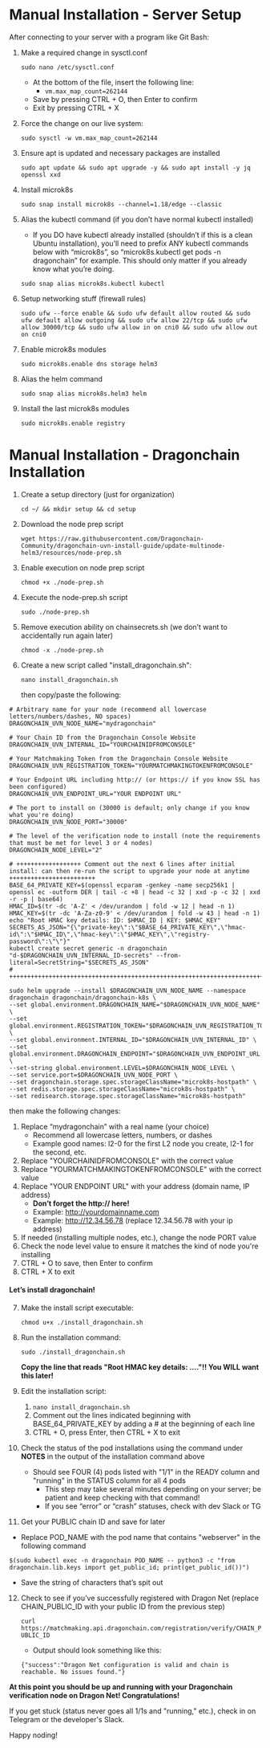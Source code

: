 # Manual Installation - Server Setup

After connecting to your server with a program like Git Bash:

1. Make a required change in sysctl.conf

	```sudo nano /etc/sysctl.conf```

	- At the bottom of the file, insert the following line:
		- ```vm.max_map_count=262144```
	- Save by pressing CTRL + O, then Enter to confirm
	- Exit by pressing CTRL + X

2. Force the change on our live system:

    ```sudo sysctl -w vm.max_map_count=262144```

3. Ensure apt is updated and necessary packages are installed

    ```sudo apt update && sudo apt upgrade -y && sudo apt install -y jq openssl xxd```

4. Install microk8s

    ```sudo snap install microk8s --channel=1.18/edge --classic```

5. Alias the kubectl command (if you don’t have normal kubectl installed)
    - If you DO have kubectl already installed (shouldn’t if this is a clean Ubuntu installation), you’ll need to prefix ANY kubectl commands below with “microk8s”, so “microk8s.kubectl get pods -n dragonchain” for example. This should only matter if you already know what you’re doing.

    ```sudo snap alias microk8s.kubectl kubectl```

6. Setup networking stuff (firewall rules)

    ```sudo ufw --force enable && sudo ufw default allow routed && sudo ufw default allow outgoing && sudo ufw allow 22/tcp && sudo ufw allow 30000/tcp && sudo ufw allow in on cni0 && sudo ufw allow out on cni0```

7. Enable microk8s modules

    ```sudo microk8s.enable dns storage helm3```

8. Alias the helm command 

    ```sudo snap alias microk8s.helm3 helm```

9. Install the last microk8s modules

    ```sudo microk8s.enable registry```


# Manual Installation - Dragonchain Installation

1. Create a setup directory (just for organization)

    ```cd ~/ && mkdir setup && cd setup```

2. Download the node prep script

    ```wget https://raw.githubusercontent.com/Dragonchain-Community/dragonchain-uvn-install-guide/update-multinode-helm3/resources/node-prep.sh```

3. Enable execution on node prep script

    ```chmod +x ./node-prep.sh```

4. Execute the node-prep.sh script

    ```sudo ./node-prep.sh```

5. Remove execution ability on chainsecrets.sh (we don’t want to accidentally run again later)

    ```chmod -x ./node-prep.sh```

6. Create a new script called "install_dragonchain.sh":
   
   ```nano install_dragonchain.sh```

   then copy/paste the following:

```
# Arbitrary name for your node (recommend all lowercase letters/numbers/dashes, NO spaces)
DRAGONCHAIN_UVN_NODE_NAME="mydragonchain"

# Your Chain ID from the Dragonchain Console Website
DRAGONCHAIN_UVN_INTERNAL_ID="YOURCHAINIDFROMCONSOLE"

# Your Matchmaking Token from the Dragonchain Console Website
DRAGONCHAIN_UVN_REGISTRATION_TOKEN="YOURMATCHMAKINGTOKENFROMCONSOLE"

# Your Endpoint URL including http:// (or https:// if you know SSL has been configured)
DRAGONCHAIN_UVN_ENDPOINT_URL="YOUR ENDPOINT URL"

# The port to install on (30000 is default; only change if you know what you're doing)
DRAGONCHAIN_UVN_NODE_PORT="30000"

# The level of the verification node to install (note the requirements that must be met for level 3 or 4 nodes)
DRAGONCHAIN_NODE_LEVEL="2"

# ++++++++++++++++++ Comment out the next 6 lines after initial install: can then re-run the script to upgrade your node at anytime ++++++++++++++++++++++++
BASE_64_PRIVATE_KEY=$(openssl ecparam -genkey -name secp256k1 | openssl ec -outform DER | tail -c +8 | head -c 32 | xxd -p -c 32 | xxd -r -p | base64)
HMAC_ID=$(tr -dc 'A-Z' < /dev/urandom | fold -w 12 | head -n 1)
HMAC_KEY=$(tr -dc 'A-Za-z0-9' < /dev/urandom | fold -w 43 | head -n 1)
echo "Root HMAC key details: ID: $HMAC_ID | KEY: $HMAC_KEY"
SECRETS_AS_JSON="{\"private-key\":\"$BASE_64_PRIVATE_KEY\",\"hmac-id\":\"$HMAC_ID\",\"hmac-key\":\"$HMAC_KEY\",\"registry-password\":\"\"}"
kubectl create secret generic -n dragonchain "d-$DRAGONCHAIN_UVN_INTERNAL_ID-secrets" --from-literal=SecretString="$SECRETS_AS_JSON"
# ++++++++++++++++++++++++++++++++++++++++++++++++++++++++++++++++++++++++++++++++++++++++++++++++++++++++++++++++++++++++++++++++++++++++++++++++++++++++++

sudo helm upgrade --install $DRAGONCHAIN_UVN_NODE_NAME --namespace dragonchain dragonchain/dragonchain-k8s \
--set global.environment.DRAGONCHAIN_NAME="$DRAGONCHAIN_UVN_NODE_NAME" \
--set global.environment.REGISTRATION_TOKEN="$DRAGONCHAIN_UVN_REGISTRATION_TOKEN" \
--set global.environment.INTERNAL_ID="$DRAGONCHAIN_UVN_INTERNAL_ID" \
--set global.environment.DRAGONCHAIN_ENDPOINT="$DRAGONCHAIN_UVN_ENDPOINT_URL:$DRAGONCHAIN_UVN_NODE_PORT" \
--set-string global.environment.LEVEL=$DRAGONCHAIN_NODE_LEVEL \
--set service.port=$DRAGONCHAIN_UVN_NODE_PORT \
--set dragonchain.storage.spec.storageClassName="microk8s-hostpath" \
--set redis.storage.spec.storageClassName="microk8s-hostpath" \
--set redisearch.storage.spec.storageClassName="microk8s-hostpath"
```

then make the following changes:

   1. Replace “mydragonchain” with a real name (your choice)
       - Recommend all lowercase letters, numbers, or dashes
       - Example good names: l2-0 for the first L2 node you create, l2-1 for the second, etc.
   2. Replace "YOURCHAINIDFROMCONSOLE" with the correct value
   3. Replace "YOURMATCHMAKINGTOKENFROMCONSOLE" with the correct value
   4. Replace "YOUR ENDPOINT URL" with your address (domain name, IP address)
       - **Don’t forget the http:// here!**
       - Example: http://yourdomainname.com
       - Example: http://12.34.56.78 (replace 12.34.56.78 with your ip address)
   5. If needed (installing multiple nodes, etc.), change the node PORT value
   6. Check the node level value to ensure it matches the kind of node you're installing
   7. CTRL + O to save, then Enter to confirm
   8. CTRL + X to exit

#### Let’s install dragonchain!

7. Make the install script executable:

   ```chmod u+x ./install_dragonchain.sh```

8. Run the installation command:    

    ```sudo ./install_dragonchain.sh```
    
    **Copy the line that reads "Root HMAC key details: ...."!! You WILL want this later!**
    
9. Edit the installation script:

   1. `nano install_dragonchain.sh`
   2. Comment out the lines indicated beginning with BASE_64_PRIVATE_KEY by adding a # at the beginning of each line
   3. CTRL + O, press Enter, then CTRL + X to exit

10. Check the status of the pod installations using the command under **NOTES** in the output of the installation command above    
    
	- Should see FOUR (4) pods listed with "1/1" in the READY column and "running" in the STATUS column for all 4 pods
		- This step may take several minutes depending on your server; be patient and keep checking with that command!
		- If you see “error” or “crash” statuses, check with dev Slack or TG

11. Get your PUBLIC chain ID and save for later  
    
   - Replace POD_NAME with the pod name that contains "webserver" in the following command
   
   ```$(sudo kubectl exec -n dragonchain POD_NAME -- python3 -c "from dragonchain.lib.keys import get_public_id; print(get_public_id())")```

   - Save the string of characters that’s spit out

12. Check to see if you’ve successfully registered with Dragon Net (replace CHAIN_PUBLIC_ID with your public ID from the previous step)

    ```curl https://matchmaking.api.dragonchain.com/registration/verify/CHAIN_PUBLIC_ID```
    
	- Output should look something like this:
  
    ```{"success":"Dragon Net configuration is valid and chain is reachable. No issues found."}```

**At this point you should be up and running with your Dragonchain verification node on Dragon Net! Congratulations!**

If you get stuck (status never goes all 1/1s and "running," etc.), check in on Telegram or the developer's Slack. 

Happy noding!
